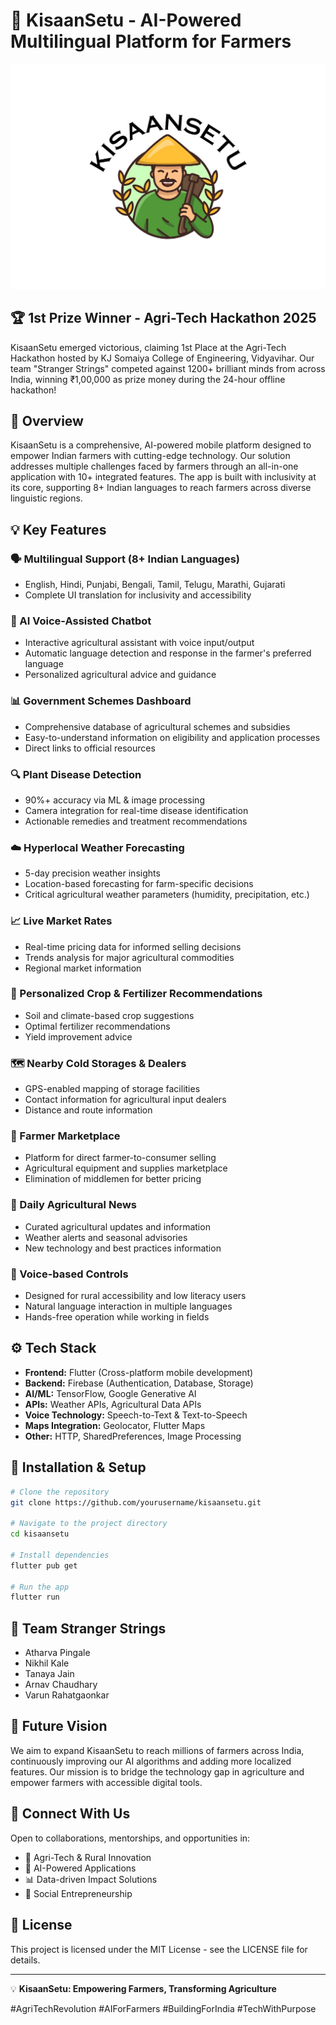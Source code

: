 # 🌾 KisaanSetu - AI-Powered Multilingual Platform for Farmers

![KisaanSetu Logo](assets/logo.jpg)

## 🏆 1st Prize Winner - Agri-Tech Hackathon 2025
KisaanSetu emerged victorious, claiming 1st Place at the Agri-Tech Hackathon hosted by KJ Somaiya College of Engineering, Vidyavihar. Our team "Stranger Strings" competed against 1200+ brilliant minds from across India, winning ₹1,00,000 as prize money during the 24-hour offline hackathon!

## 🚀 Overview
KisaanSetu is a comprehensive, AI-powered mobile platform designed to empower Indian farmers with cutting-edge technology. Our solution addresses multiple challenges faced by farmers through an all-in-one application with 10+ integrated features. The app is built with inclusivity at its core, supporting 8+ Indian languages to reach farmers across diverse linguistic regions.

## 💡 Key Features

### 🗣️ Multilingual Support (8+ Indian Languages)
- English, Hindi, Punjabi, Bengali, Tamil, Telugu, Marathi, Gujarati
- Complete UI translation for inclusivity and accessibility

### 🤖 AI Voice-Assisted Chatbot
- Interactive agricultural assistant with voice input/output
- Automatic language detection and response in the farmer's preferred language
- Personalized agricultural advice and guidance

### 📊 Government Schemes Dashboard
- Comprehensive database of agricultural schemes and subsidies
- Easy-to-understand information on eligibility and application processes
- Direct links to official resources

### 🔍 Plant Disease Detection
- 90%+ accuracy via ML & image processing
- Camera integration for real-time disease identification
- Actionable remedies and treatment recommendations

### ☁️ Hyperlocal Weather Forecasting
- 5-day precision weather insights
- Location-based forecasting for farm-specific decisions
- Critical agricultural weather parameters (humidity, precipitation, etc.)

### 📈 Live Market Rates
- Real-time pricing data for informed selling decisions
- Trends analysis for major agricultural commodities
- Regional market information

### 🌱 Personalized Crop & Fertilizer Recommendations
- Soil and climate-based crop suggestions
- Optimal fertilizer recommendations
- Yield improvement advice

### 🗺️ Nearby Cold Storages & Dealers
- GPS-enabled mapping of storage facilities
- Contact information for agricultural input dealers
- Distance and route information

### 🛒 Farmer Marketplace
- Platform for direct farmer-to-consumer selling
- Agricultural equipment and supplies marketplace
- Elimination of middlemen for better pricing

### 📰 Daily Agricultural News
- Curated agricultural updates and information
- Weather alerts and seasonal advisories
- New technology and best practices information

### 🎤 Voice-based Controls
- Designed for rural accessibility and low literacy users
- Natural language interaction in multiple languages
- Hands-free operation while working in fields

## ⚙️ Tech Stack
- **Frontend:** Flutter (Cross-platform mobile development)
- **Backend:** Firebase (Authentication, Database, Storage)
- **AI/ML:** TensorFlow, Google Generative AI
- **APIs:** Weather APIs, Agricultural Data APIs
- **Voice Technology:** Speech-to-Text & Text-to-Speech
- **Maps Integration:** Geolocator, Flutter Maps
- **Other:** HTTP, SharedPreferences, Image Processing

## 🔧 Installation & Setup

```bash
# Clone the repository
git clone https://github.com/yourusername/kisaansetu.git

# Navigate to the project directory
cd kisaansetu

# Install dependencies
flutter pub get

# Run the app
flutter run
```

## 👥 Team Stranger Strings
- Atharva Pingale
- Nikhil Kale
- Tanaya Jain
- Arnav Chaudhary
- Varun Rahatgaonkar

## 🌟 Future Vision
We aim to expand KisaanSetu to reach millions of farmers across India, continuously improving our AI algorithms and adding more localized features. Our mission is to bridge the technology gap in agriculture and empower farmers with accessible digital tools.

## 🔗 Connect With Us
Open to collaborations, mentorships, and opportunities in:
- 🌱 Agri-Tech & Rural Innovation
- 📱 AI-Powered Applications
- 📊 Data-driven Impact Solutions
- 🤝 Social Entrepreneurship

## 📝 License
This project is licensed under the MIT License - see the LICENSE file for details.

---

💡 **KisaanSetu: Empowering Farmers, Transforming Agriculture**

#AgriTechRevolution #AIForFarmers #BuildingForIndia #TechWithPurpose
